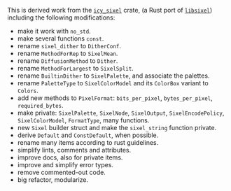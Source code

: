 This is derived work from the
[`icy_sixel`](https://crates.io/crates/icy_sixel/0.1.3) crate,
(a Rust port of [`libsixel`](https://github.com/saitoha/libsixel))
including the following modifications:

- make it work with `no_std`.
- make several functions `const`.
- rename `sixel_dither` to `DitherConf`.
- rename `MethodForRep` to `SixelMean`.
- rename `DiffusionMethod` to `Dither`.
- rename `MethodForLargest` to `SixelSplit`.
- rename `BuiltinDither` to `SixelPalette`, and associate the palettes.
- rename `PaletteType` to `SixelColorModel` and its `ColorBox` variant to `Colors`.
- add new methods to `PixelFormat`: `bits_per_pixel`, `bytes_per_pixel`, `required_bytes`.
- make private: `SixelPalette`, `SixelNode`, `SixelOutput`, `SixelEncodePolicy`, `SixelColorModel`, `FormatType`, many functions.
- new `Sixel` builder struct and make the `sixel_string` function private.
- derive `Default` and `ConstDefault`, when possible.
- rename many items according to rust guidelines.
- simplify lints, comments and attributes.
- improve docs, also for private items.
- improve and simplify error types.
- remove commented-out code.
- big refactor, modularize.
